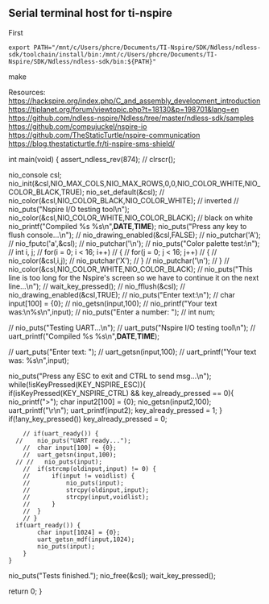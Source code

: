 ## Serial terminal host for ti-nspire

First

```
export PATH="/mnt/c/Users/phcre/Documents/TI-Nspire/SDK/Ndless/ndless-sdk/toolchain/install/bin:/mnt/c/Users/phcre/Documents/TI-Nspire/SDK/Ndless/ndless-sdk/bin:${PATH}"
```

make

Resources:
https://hackspire.org/index.php/C_and_assembly_development_introduction
https://tiplanet.org/forum/viewtopic.php?t=18130&p=198701&lang=en
https://github.com/ndless-nspire/Ndless/tree/master/ndless-sdk/samples
https://github.com/compujuckel/nspire-io
https://github.com/TheStaticTurtle/nspire-communication
https://blog.thestaticturtle.fr/ti-nspire-sms-shield/

int main(void)
{
assert_ndless_rev(874);
// clrscr();

nio_console csl;
nio_init(&csl,NIO_MAX_COLS,NIO_MAX_ROWS,0,0,NIO_COLOR_WHITE,NIO_COLOR_BLACK,TRUE);
nio_set_default(&csl);
// nio_color(&csl,NIO_COLOR_BLACK,NIO_COLOR_WHITE); // inverted
// nio_puts("Nspire I/O testing tool\n");
nio_color(&csl,NIO_COLOR_WHITE,NIO_COLOR_BLACK); // black on white
nio_printf("Compiled %s %s\n",**DATE**,**TIME**);
nio_puts("Press any key to flush console...\n");
// nio_drawing_enabled(&csl,FALSE);
// nio_putchar('A');
// nio_fputc('a',&csl);
// nio_putchar('\n');
// nio_puts("Color palette test:\n");
// int i, j;
// for(i = 0; i < 16; i++)
// {
// for(j = 0; j < 16; j++)
// {
// nio_color(&csl,i,j);
// nio_putchar('X');
// }
// nio_putchar('\n');
// }
// nio_color(&csl,NIO_COLOR_WHITE,NIO_COLOR_BLACK);
// nio_puts("This line is too long for the Nspire's screen so we have to continue it on the next line...\n");
// wait_key_pressed();
// nio_fflush(&csl);
// nio_drawing_enabled(&csl,TRUE);
// nio_puts("Enter text:\n");
// char input[100] = {0};
// nio_getsn(input,100);
// nio_printf("Your text was:\n%s\n",input);
// nio_puts("Enter a number: ");
// int num;

// nio_puts("Testing UART...\n");
// uart_puts("Nspire I/O testing tool\n");
// uart_printf("Compiled %s %s\n",**DATE**,**TIME**);

// uart_puts("Enter text: ");
// uart_getsn(input,100);
// uart_printf("Your text was: %s\n",input);

nio_puts("Press any ESC to exit and CTRL to send msg...\n");
while(!isKeyPressed(KEY_NSPIRE_ESC)){
if(isKeyPressed(KEY_NSPIRE_CTRL) && key_already_pressed == 0){
nio_printf(">");
char input2[100] = {0};
nio_getsn(input2,100);
uart_printf("\r\n");
uart_printf(input2);
key_already_pressed = 1;
}
if(!any_key_pressed())
key_already_pressed = 0;

    	// if(uart_ready()) {
      //    nio_puts("UART ready...");
    	// 	char input[100] = {0};
    	// 	uart_getsn(input,100);
      // //   nio_puts(input);
    	// 	if(strcmp(oldinput,input) != 0) {
    	// 		if(input != voidlist) {
    	// 			nio_puts(input);
    	// 			strcpy(oldinput,input);
    	// 			strcpy(input,voidlist);
    	// 		}
    	// 	}
    	// }
      if(uart_ready()) {
    		char input[1024] = {0};
    		uart_getsn_mdf(input,1024);
    		nio_puts(input);
    	}
    }

nio_puts("Tests finished.");
nio_free(&csl);
wait_key_pressed();

return 0;
}
